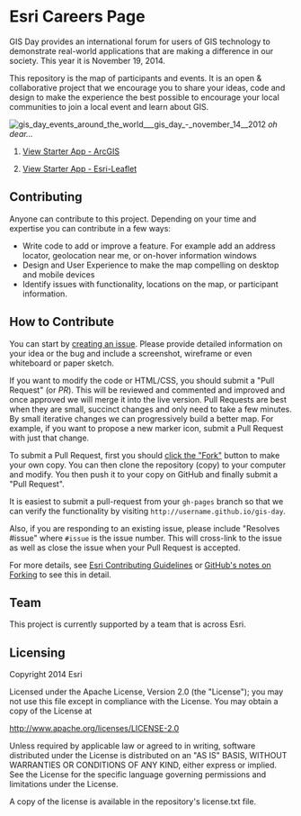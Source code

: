 Esri Careers Page
=======

GIS Day provides an international forum for users of GIS technology to demonstrate real-world applications that are making a difference in our society. This year it is November 19, 2014. 

This repository is the map of participants and events. It is an open & collaborative project that we encourage you to share your ideas, code and design to make the experience the best possible to encourage your local communities to join a local event and learn about GIS.

![gis_day_events_around_the_world___gis_day_-_november_14__2012](https://cloud.githubusercontent.com/assets/1218/3986323/121da8c0-289a-11e4-9e65-e8c49113da88.png)
_oh dear..._

1. [View Starter App - ArcGIS](https://ArcGIS.github.io/gis-day/index.html)

2. [View Starter App - Esri-Leaflet](http://ArcGIS.github.io/gis-day/esri-leaflet.html)

## Contributing

Anyone can contribute to this project. Depending on your time and expertise you can contribute in a few ways:

- Write code to add or improve a feature. For example add an address locator, geolocation near me, or on-hover information windows
- Design and User Experience to make the map compelling on desktop and mobile devices
- Identify issues with functionality, locations on the map, or participant information.

## How to Contribute

You can start by [creating an issue](https://github.com/ArcGIS/gis-day/issues). Please provide detailed information on your idea or the bug and include a screenshot, wireframe or even whiteboard or paper sketch.

If you want to modify the code or HTML/CSS, you should submit a "Pull Request" (or _PR_). This will be reviewed and commented and improved and once approved we will merge it into the live version. Pull Requests are best when they are small, succinct changes and only need to take a few minutes. By small iterative changes we can progressively build a better map. For example, if you want to propose a new marker icon, submit a Pull Request with just that change. 

To submit a Pull Request, first you should [click the "Fork"](https://github.com/ArcGIS/gis-day/fork) button to make your own copy. You can then clone the repository (copy) to your computer and modify. You then push it to your copy on GitHub and finally submit a "Pull Request". 

It is easiest to submit a pull-request from your `gh-pages` branch so that we can verify the functionality by visiting `http://username.github.io/gis-day`. 

Also, if you are responding to an existing issue, please include "Resolves #issue" where `#issue` is the issue number. This will cross-link to the issue as well as close the issue when your Pull Request is accepted.  

For more details, see [Esri Contributing Guidelines](https://github.com/esri/contributing) or [GitHub's notes on Forking](https://help.github.com/articles/fork-a-repo) to see this in detail.

## Team

This project is currently supported by a team that is across Esri. 

## Licensing

Copyright 2014 Esri

Licensed under the Apache License, Version 2.0 (the "License"); you may not use this file except in compliance with the License. You may obtain a copy of the License at

http://www.apache.org/licenses/LICENSE-2.0

Unless required by applicable law or agreed to in writing, software distributed under the License is distributed on an "AS IS" BASIS, WITHOUT WARRANTIES OR CONDITIONS OF ANY KIND, either express or implied. See the License for the specific language governing permissions and limitations under the License.

A copy of the license is available in the repository's license.txt file.